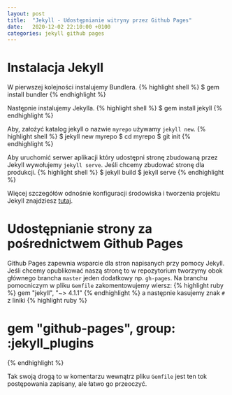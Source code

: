 ```yaml
---
layout: post
title:  "Jekyll - Udostępnianie witryny przez Github Pages"
date:   2020-12-02 22:10:00 +0100
categories: jekyll github pages
---
```

# Instalacja Jekyll
W pierwszej kolejności instalujemy Bundlera.
{% highlight shell %}
$ gem install bundler
{% endhighlight %}

Następnie instalujemy Jekylla.
{% highlight shell %}
$ gem install jekyll
{% endhighlight %}

Aby, założyć katalog jekyll o nazwie `myrepo` używamy `jekyll new`.
{% highlight shell %}
$ jekyll new myrepo
$ cd myrepo
$ git init
{% endhighlight %}

Aby uruchomić serwer aplikacji który udostępni stronę zbudowaną przez Jekyll wywołujemy `jekyll serve`. Jeśli chcemy zbudować stronę dla produkcji.
{% highlight shell %}
$ jekyll build
$ jekyll serve
{% endhighlight %}

Więcej szczegółów odnośnie konfiguracji środowiska i tworzenia projektu Jekyll znajdziesz [tutaj][jekyll-start].

# Udostępnianie strony za pośrednictwem Github Pages
Github Pages zapewnia wsparcie dla stron napisanych przy pomocy Jekyll. Jeśli chcemy opublikować naszą stronę to w repozytorium tworzymy obok głównego brancha `master` jeden dodatkowy np. `gh-pages`. Na branchu pomocniczym w pliku `Gemfile` zakomentowujemy wiersz:
{% highlight ruby %}
gem "jekyll", "~> 4.1.1"
{% endhighlight %}
a następnie kasujemy znak `#` z liniki
{% highlight ruby %}
# gem "github-pages", group: :jekyll_plugins
{% endhighlight %}

Tak swoją drogą to w komentarzu wewnątrz pliku `Gemfile` jest ten tok postępowania zapisany, ale łatwo go przeoczyć.

[jekyll-start]: http://www.stephaniehicks.com/githubPages_tutorial/pages/githubpages-jekyll.html
